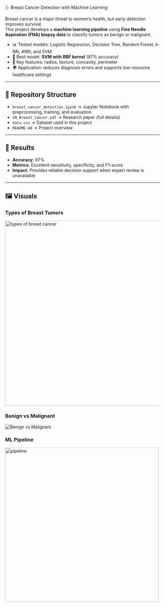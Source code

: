 🩺 Breast Cancer Detection with Machine Learning

Breast cancer is a major threat to women’s health, but early detection improves survival.  
This project develops a **machine learning pipeline** using **Fine Needle Aspiration (FNA) biopsy data** to classify tumors as benign or malignant.

- 📊 Tested models: Logistic Regression, Decision Tree, Random Forest, k-NN, ANN, and SVM  
- 🧠 Best model: **SVM with RBF kernel** (97% accuracy)  
- 🔑 Key features: radius, texture, concavity, perimeter  
- 🌍 Application: reduces diagnosis errors and supports low-resource healthcare settings  

---

## 📂 Repository Structure
- `breast_cancer_detection.ipynb` → Jupyter Notebook with preprocessing, training, and evaluation  
- `SN_Breast_Cancer.pdf` → Research paper (full details)  
- `data.csv` → Dataset used in this project  
- `README.md` → Project overview  

---

## 🚀 Results
- **Accuracy:** 97%  
- **Metrics:** Excellent sensitivity, specificity, and F1-score  
- **Impact:** Provides reliable decision support when expert review is unavailable  

---
## 🖼️ Visuals

### Types of Breast Tumors
<img width="600" alt="types of breast cancer" src="https://github.com/user-attachments/assets/41bcbdbd-5ebc-4fff-8e7f-08766825c280" />

### Benign vs Malignant
![Benign vs Malignant](https://github.com/user-attachments/assets/c120774d-634d-4e49-9724-7a4e8a255b37)

### ML Pipeline
<img width="500" alt="pipeline" src="https://github.com/user-attachments/assets/f629e6ae-ab29-4db1-8c1e-0559847af386" />
